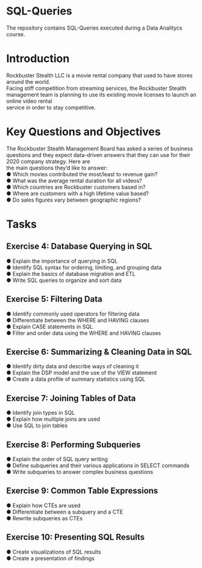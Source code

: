 # SQL-Queries
The repository contains SQL-Queries executed during a Data Analitycs course.

# Introduction
Rockbuster  Stealth  LLC  is  a  movie  rental  company  that  used  to  have  stores  around  the  world.   
Facing  stiff  competition  from  streaming  services, the  Rockbuster  Stealth  management team  is  planning  to  use  its  existing  movie  licenses  to launch  an  online  video  rental  
service  in  order  to  stay  competitive.  

# Key Questions and Objectives
The  Rockbuster  Stealth  Management  Board  has  asked  a  series  of  business  questions  and they  expect  data-driven  answers  that  they  can  use  for  their  2020   company  strategy.  Here  are   
the  main  questions  they’d  like  to  answer:   
● Which  movies  contributed  the  most/least  to  revenue  gain?     
● What  was  the  average  rental  duration  for  all  videos?   
● Which  countries  are  Rockbuster  customers  based  in?   
● Where  are  customers  with  a  high  lifetime  value  based?   
● Do  sales  figures  vary  between  geographic  regions? 

# Tasks
## Exercise  4:  Database  Querying  in  SQL   
● Explain  the  importance  of  querying  in  SQL   
● Identify  SQL  syntax  for  ordering,  limiting,  and  grouping  data     
● Explain  the  basics  of  database  migration  and  ETL     
● Write  SQL  queries  to  organize  and  sort  data   

## Exercise  5:  Filtering  Data   
● Identify  commonly  used  operators  for  filtering  data   
● Differentiate  between  the  WHERE  and  HAVING  clauses     
● Explain  CASE  statements  in  SQL   
● Filter  and  order  data  using  the  WHERE  and  HAVING  clauses   

## Exercise  6:  Summarizing  &  Cleaning  Data  in  SQL   
● Identify  dirty  data  and  describe  ways  of  cleaning  it   
● Explain  the  DSP  model  and  the  use  of  the  VIEW  statement     
● Create  a  data  profile  of  summary  statistics  using  SQL 

## Exercise  7:  Joining  Tables  of  Data   
● Identify  join  types  in  SQL     
● Explain  how  multiple  joins  are  used   
● Use  SQL  to  join  tables   

## Exercise  8:  Performing  Subqueries   
● Explain  the  order  of  SQL  query  writing     
● Define  subqueries  and  their  various  applications  in  SELECT  commands     
● Write  subqueries  to  answer  complex  business  questions   

## Exercise  9:  Common  Table  Expressions   
● Explain  how  CTEs  are  used     
● Differentiate  between  a  subquery  and  a  CTE   
● Rewrite  subqueries  as  CTEs   

## Exercise  10:  Presenting  SQL  Results   
●  Create  visualizations  of  SQL  results     
●  Create  a  presentation  of  findings 
